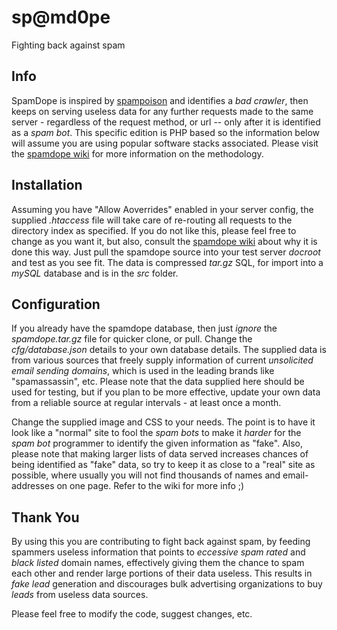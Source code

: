 # sp@md0pe
Fighting back against spam


## Info
SpamDope is inspired by [spampoison](www.spampoison.com) and identifies a _bad crawler_, then keeps on serving useless data for any further requests made to the same server - regardless of the request method, or url -- only after it is identified as a _spam bot_.
This specific edition is PHP based so the information below will assume you are using popular software stacks associated.
Please visit the [spamdope wiki](https://github.com/CharlSteynberg/spamdope/wiki) for more information on the methodology.


## Installation
Assuming you have "Allow Aoverrides" enabled in your server config, the supplied _.htaccess_ file will take care of re-routing all requests to the directory index as specified. If you do not like this, please feel free to change as you want it, but also, consult the [spamdope wiki](https://github.com/CharlSteynberg/spamdope/wiki) about why it is done this way.
Just pull the spamdope source into your test server _docroot_ and test as you see fit.
The data is compressed _tar.gz_ SQL, for import into a _mySQL_ database and is in the _src_ folder.


## Configuration
If you already have the spamdope database, then just _ignore_ the _spamdope.tar.gz_ file for quicker clone, or pull.
Change the _cfg/database.json_ details to your own database details.
The supplied data is from various sources that freely supply information of current _unsolicited email sending domains_, which is used in the leading brands like "spamassassin", etc.
Please note that the data supplied here should be used for testing, but if you plan to be more effective, update your own data from a reliable source at regular intervals - at least once a month.

Change the supplied image and CSS to your needs. The point is to have it look like a "normal" site to fool the _spam bots_ to make it _harder_ for the _spam bot_ programmer to identify the given information as "fake".
Also, please note that making larger lists of data served increases chances of being identified as "fake" data, so try to keep it as close to a "real" site as possible, where usually you will not find thousands of names and email- addresses on one page.  Refer to the wiki for more info ;)


## Thank You
By using this you are contributing to fight back against spam, by feeding spammers useless information that points to _eccessive spam rated_ and _black listed_ domain names, effectively giving them the chance to spam each other and render large portions of their data useless. This results in _fake lead_ generation and discourages bulk advertising organizations to buy _leads_ from useless data sources.

Please feel free to modify the code, suggest changes, etc.

